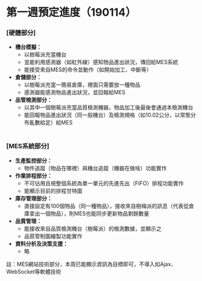 # 第一週預定進度（190114）

### **[硬體部分]**
* **機台模擬：**
  * 以樹莓派充當機台
  * 並能利用感測器（如紅外線）感知物品進出狀況，傳回給MES系統
  * 能接受來自MES的命令並動作（如開始加工、中斷等）
* **倉儲部分：**
  * 以樹莓派充當一簡易倉庫，裡面只需要放一種物品
  * 感測器能感測物品進出狀況，並回報給MES
* **品管檢測部分：**
  * 以其中一個樹莓派充當品質檢測機器，物品加工後最後會通過本檢測機台
  * 能回報物品進出狀況（同一般機台）及檢測規格（如10.02公分，以常態分布亂數給定）給MES
  </br>
    
### **[MES系統部分]**
* **生產監控部分：**
  * 物件追蹤（物品在哪裡）與機台追蹤（機器在做啥）功能實作
* **作業排程部分：**
  * 不可佔用且視整個系統為單一單元的先進先出（FIFO）排程功能實作
  * 能顯示目前的排程甘特圖
* **庫存管理部分：**
  * 直接設定有100個物品（同一種物品），接收來自樹梅派的訊息（代表從倉庫拿出一個物品），則MES也能同步更新物品剩餘數量
* **品質管理：**
  * 能接收來自品質檢測機台（樹莓派）的檢測數據，並顯示之
  * 品質管制圖繪製功能實作
* **資料分析及決策支援：**
  * 略
  
註：MES網站技術部分，本周已能顯示資訊為目標即可，不導入如Ajax、WebSocket等軟體技術

